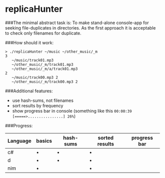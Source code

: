 # replicaHunter 

###The minimal abstract task is:
To make stand-alone console-app for seeking file-duplicates in directories. As the first approach it is acceptable to check only filenames for duplicate.

###How should it work:

    > ./replicaHunter ~/music ~/other_music/_m
    3
       ~/music/track01.mp3
       ~/other_music/_m/track01.mp3
       ~/other_music/_m/a/track01.mp3
    2
       ~/music/track00.mp3 2
       ~/other_music/_m/track00.mp3 2

###Additional features:
  - use hash-sums, not filenames
  - sort results by frequency
  - show progress bar in console (something like this `00:00:39 [=====>................] 26%`)
  
###Progress:

| Language| basics | hash-sums | sorted results  | progress bar |
|---------|--------|-----------|-----------------|--------------|
| c#      | •      | •         | •               |              |
| d       | •      | •         | •               |              |
| nim     | •      |           | •               |              |